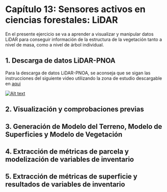 # Capítulo 13: Sensores activos en ciencias forestales: LiDAR

En el presente ejercicio se va a aprender a visualizar y manipular datos LiDAR para conseguir información de la estructura de la vegetación tanto a nivel de masa, como a nivel de árbol individual.

## 1. Descarga de datos LiDAR-PNOA

Para la descarga de datos LiDAR-PNOA, se aconseja que se sigan las instrucciones del siguiente video utilizando la zona de estudio descargable en [aqui](./Limite_monte) 

[![Alt text](https://img.youtube.com/vi/2u88We_Zyzg/0.jpg)](https://www.youtube.com/watch?v=2u88We_Zyzg)

## 2. Visualización y comprobaciones previas

## 3. Generación de Modelo del Terreno, Modelo de Superficies y Modelo de Vegetación

## 4. Extracción de métricas de parcela y modelización de variables de inventario

## 5. Extracción de métricas de superficie y resultados de variables de inventario
